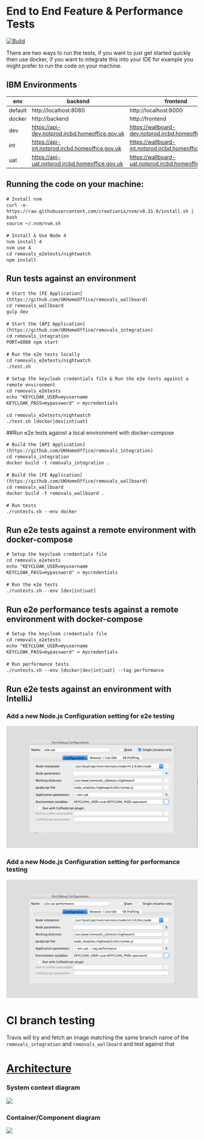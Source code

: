 # End to End Feature & Performance Tests

[![Build](https://travis-ci.org/UKHomeOffice/removals_e2etests.png)](https://travis-ci.org/UKHomeOffice/removals_e2etests)

There are two ways to run the tests, if you want to just get started quickly then use docker, if you want to integrate this into your IDE for example you might prefer to run the code on your machine.

## IBM Environments
| env | backend | frontend |
| --- | ------- | -------- |
| default | http://localhost:8080 | http://localhost:8000 |
| docker | http://backend | http://frontend |
| dev | https://api-dev.notprod.ircbd.homeoffice.gov.uk | https://wallboard-dev.notprod.ircbd.homeoffice.gov.uk |
| int | https://api-int.notprod.ircbd.homeoffice.gov.uk | https://wallboard-int.notprod.ircbd.homeoffice.gov.uk |
| uat | https://api-uat.notprod.ircbd.homeoffice.gov.uk | https://wallboard-uat.notprod.ircbd.homeoffice.gov.uk |

## Running the code on your machine:
```shell
# Install nvm
curl -o- https://raw.githubusercontent.com/creationix/nvm/v0.31.0/install.sh | bash
source ~/.nvm/nvm.sh

# Install & Use Node 4
nvm install 4
nvm use 4
cd removals_e2etests/nightwatch
npm install
```

## Run tests against an environment
```shell
# Start the [FE Application] (https://github.com/UKHomeOffice/removals_wallboard)
cd removals_wallboard
gulp dev

# Start the [API Application] (https://github.com/UKHomeOffice/removals_integration)
cd removals_integration
PORT=8080 npm start

# Run the e2e tests locally
cd removals_e2etests/nightwatch
./test.sh

# Setup the keycloak credentials file & Run the e2e tests against a remote environment
cd removals_e2etests
echo "KEYCLOAK_USER=myusername
KEYCLOAK_PASS=mypassword" > mycredentials

cd removals_e2etests/nightwatch
./test.sh [docker|dev|int|uat]
```

##Run e2e tests against a local environment with docker-compose
```shell
# Build the [API Application] (https://github.com/UKHomeOffice/removals_integration)
cd removals_integration
docker build -t removals_integration .

# Build the [FE Application] (https://github.com/UKHomeOffice/removals_wallboard)
cd removals_wallboard
docker build -t removals_wallboard .

# Run tests
./runtests.sh --env docker
```

## Run e2e tests against a remote environment with docker-compose
```shell
# Setup the keycloak credentials file
cd removals_e2etests
echo "KEYCLOAK_USER=myusername
KEYCLOAK_PASS=mypassword" > mycredentials

# Run the e2e tests
./runtests.sh --env [dev|int|uat]
```

## Run e2e performance tests against a remote environment with docker-compose
```shell
# Setup the keycloak credentials file
cd removals_e2etests
echo "KEYCLOAK_USER=myusername
KEYCLOAK_PASS=mypassword" > mycredentials

# Run performance tests
./runtests.sh --env [docker|dev|int|uat] --tag performance
```

## Run e2e tests against an environment with IntelliJ
### Add a new Node.js Configuration setting for e2e testing
![Run e2e tests against an environment with IntelliJ](images/intellij_settings_to_run_e2etests.png)
### Add a new Node.js Configuration setting for performance testing
![Run e2e performance tests against an environment with IntelliJ](./images/intellij_settings_to_run_e2e_performance_tests.png)


# CI branch testing
Travis will try and fetch an image matching the same branch name of the `removals_integration` and `removals_wallboard` and test against that

# [Architecture](http://static.codingthearchitecture.com/c4.pdf)
### System context diagram
![](https://www.lucidchart.com/publicSegments/view/45d8442c-ddf5-4a3c-861c-75d533ce4062/image.png)
### Container/Component diagram
![](https://www.lucidchart.com/publicSegments/view/f2fc4afe-a8cd-4f7e-8408-e583f5d5a235/image.png)
